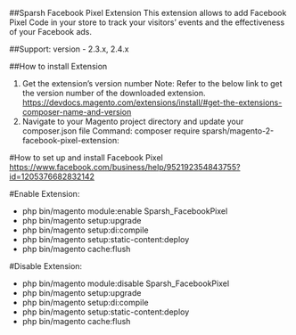 ##Sparsh Facebook Pixel Extension
This extension allows to add Facebook Pixel Code in your store to track your visitors’ events and the effectiveness of your Facebook ads.

##Support: 
version - 2.3.x, 2.4.x

##How to install Extension

1.	Get the extension’s version number
Note: Refer to the below link to get the version number of the downloaded extension.
https://devdocs.magento.com/extensions/install/#get-the-extensions-composer-name-and-version
2.	Navigate to your Magento project directory and update your composer.json file
Command: composer require sparsh/magento-2-facebook-pixel-extension:<version>
  
#How to set up and install Facebook Pixel
  https://www.facebook.com/business/help/952192354843755?id=1205376682832142

#Enable Extension:
- php bin/magento module:enable Sparsh_FacebookPixel
- php bin/magento setup:upgrade
- php bin/magento setup:di:compile
- php bin/magento setup:static-content:deploy
- php bin/magento cache:flush

#Disable Extension:
- php bin/magento module:disable Sparsh_FacebookPixel
- php bin/magento setup:upgrade
- php bin/magento setup:di:compile
- php bin/magento setup:static-content:deploy
- php bin/magento cache:flush

